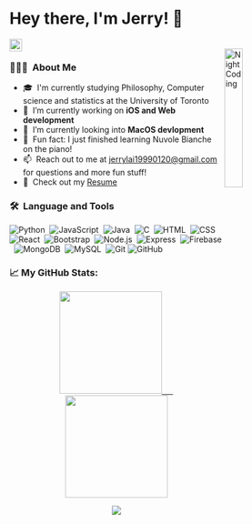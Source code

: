 # Hey there, I'm Jerry! 👋 
<a href="https://www.linkedin.com/in/jerry-lai-love-to-code/">
  <img align="left" alt="Jerry's Linkedin" width="22px" src="https://raw.githubusercontent.com/peterthehan/peterthehan/master/assets/linkedin.svg" />
</a>
<br/>

<img align="right" alt="Night Coding" width="25%" src="https://media.giphy.com/media/aer096d3vD4rYVsgNn/giphy.gif"/>

### 👨🏻‍💻 &nbsp;About Me
- 🎓 &nbsp;I'm currently studying Philosophy, Computer science and statistics at the University of Toronto
- 🤖 &nbsp;I’m currently working on **iOS and Web development**
- 🌱 &nbsp;I’m currently looking into **MacOS devlopment**
- 🎹 &nbsp;Fun fact: I just finished learning Nuvole Bianche on the piano!
- 📫 &nbsp;Reach out to me at [jerrylai19990120@gmail.com](jerrylai19990120@gmail.com) for questions and more fun stuff!
- 📄 &nbsp;Check out my [Resume](https://docs.google.com/document/d/e/2PACX-1vS5XwHEBpiEomYS0HVYUccPKvTmpWxVJKgidQpVHTZcwk3QMkJGE0PsQqiFRhhpGHu_J-8EfTuhYcd2/pub)
<!-- - 🎹 &nbsp;Learn more about me at thejerrylaiportfolio.com -->

### 🛠 &nbsp;Language and Tools
![Python](https://img.shields.io/badge/-Python-05122A?style=flat&logo=python)&nbsp;
![JavaScript](https://img.shields.io/badge/-JavaScript-05122A?style=flat&logo=javascript)&nbsp;
![Java](https://img.shields.io/badge/-Java-05122A?style=flat&logo=Java&logoColor=FFA518)&nbsp;
![C](https://img.shields.io/badge/-C-05122A?style=flat&logo=C&logoColor=A8B9CC)&nbsp;
![HTML](https://img.shields.io/badge/-HTML-05122A?style=flat&logo=HTML5)&nbsp;
![CSS](https://img.shields.io/badge/-CSS-05122A?style=flat&logo=CSS3&logoColor=1572B6)&nbsp;
![React](https://img.shields.io/badge/-React-05122A?style=flat&logo=react)&nbsp;
![Bootstrap](https://img.shields.io/badge/-Bootstrap-05122A?style=flat&logo=bootstrap)&nbsp;
![Node.js](https://img.shields.io/badge/-Node.js-05122A?style=flat&logo=nodejs)&nbsp;
![Express](https://img.shields.io/badge/-Express.js-05122A?style=flat&logo=express)&nbsp;
![Firebase](https://img.shields.io/badge/-Firebase-05122A?style=flat&logo=firebase)&nbsp;
![MongoDB](https://img.shields.io/badge/-MongoDB-05122A?style=flat&logo=mongodb)&nbsp;
![MySQL](https://img.shields.io/badge/-MySQL-05122A?style=flat&logo=mysql)&nbsp;
![Git](https://img.shields.io/badge/-Git-05122A?style=flat&logo=git)
![GitHub](https://img.shields.io/badge/-GitHub-05122A?style=flat&logo=github)&nbsp;

### 📈 My GitHub Stats:
<p align="center">
<a href="https://github.com/jerrylai19990120">
  <img height="180em" src="https://github-readme-stats.vercel.app/api/top-langs/?username=jerrylai19990120&theme=prussian&hide_border=true"/>
  &nbsp;&nbsp;&nbsp;&nbsp;
  <img height="180em" src="https://github-readme-stats.vercel.app/api?username=jerrylai19990120&count_private=true&hide=stars&show_icons=true&theme=prussian&hide_border=true"/>
</a>
</p>
<p align="center">
  <a>
    <img align="center" src="https://github-readme-streak-stats.herokuapp.com/?user=jerrylai19990120&theme=prussian&hide_border=true"/>
  </a>
</p>

<br />
